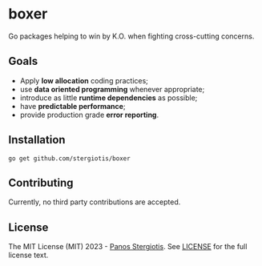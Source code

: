 # boxer

Go packages helping to win by K.O. when fighting cross-cutting concerns.

## Goals
* Apply **low allocation** coding practices;
* use **data oriented programming** whenever appropriate;
* introduce as little **runtime dependencies** as possible;
* have **predictable performance**;
* provide production grade **error reporting**.

## Installation
``
go get github.com/stergiotis/boxer
``

## Contributing
Currently, no third party contributions are accepted.

## License
The MIT License (MIT) 2023 - [Panos Stergiotis](https://github.com/stergiotis/). See [LICENSE](LICENSE) for the full license text.